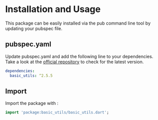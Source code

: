 # Installation and Usage

This package can be easily installed via the pub command line tool by updating your pubspec file.

## pubspec.yaml

Update pubspec.yaml and add the following line to your dependencies. Take a look at the [official repository](https://pub.dev/packages/basic_utils) to check for the latest version.

```yaml
dependencies:
  basic_utils: ^2.5.5
```

## Import

Import the package with :

```dart
import 'package:basic_utils/basic_utils.dart';

